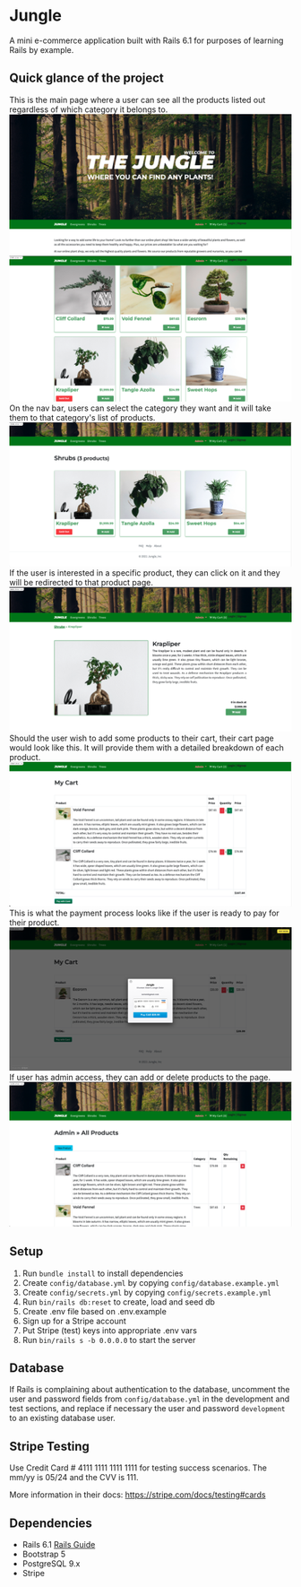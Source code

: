 # Jungle

A mini e-commerce application built with Rails 6.1 for purposes of learning Rails by example.

## Quick glance of the project

This is the main page where a user can see all the products listed out regardless of which category it belongs to.
!["Screenshot of main page 1"](https://github.com/dinasauur/jungle-rails/blob/master/docs/home-page-1.png?raw=true)
!["Screenshot of main page 2"](https://github.com/dinasauur/jungle-rails/blob/master/docs/home-page-2.png?raw=true)
On the nav bar, users can select the category they want and it will take them to that category's list of products.
!["Screenshot of category page"](https://github.com/dinasauur/jungle-rails/blob/master/docs/category-page.png?raw=true)
If the user is interested in a specific product, they can click on it and they will be redirected to that product page.
!["Screenshot of product(:id) page"](https://github.com/dinasauur/jungle-rails/blob/master/docs/show-page.png?raw=true)
Should the user wish to add some products to their cart, their cart page would look like this. It will provide them with a detailed breakdown of each product.
!["Screenshot of confirmation message to delete"](https://github.com/dinasauur/jungle-rails/blob/master/docs/cart-page.png?raw=true)
This is what the payment process looks like if the user is ready to pay for their product.
!["Screenshot of confirmation message to delete"](https://github.com/dinasauur/jungle-rails/blob/master/docs/pay-card-page.png?raw=true)
If user has admin access, they can add or delete products to the page.
!["Screenshot of error messages"](https://github.com/dinasauur/jungle-rails/blob/master/docs/admin-product-page.png?raw=true)

## Setup

1. Run `bundle install` to install dependencies
2. Create `config/database.yml` by copying `config/database.example.yml`
3. Create `config/secrets.yml` by copying `config/secrets.example.yml`
4. Run `bin/rails db:reset` to create, load and seed db
5. Create .env file based on .env.example
6. Sign up for a Stripe account
7. Put Stripe (test) keys into appropriate .env vars
8. Run `bin/rails s -b 0.0.0.0` to start the server

## Database

If Rails is complaining about authentication to the database, uncomment the user and password fields from `config/database.yml` in the development and test sections, and replace if necessary the user and password `development` to an existing database user.

## Stripe Testing

Use Credit Card # 4111 1111 1111 1111 for testing success scenarios.
The mm/yy is 05/24 and the CVV is 111.

More information in their docs: <https://stripe.com/docs/testing#cards>

## Dependencies

- Rails 6.1 [Rails Guide](http://guides.rubyonrails.org/v6.1/)
- Bootstrap 5
- PostgreSQL 9.x
- Stripe

## 
